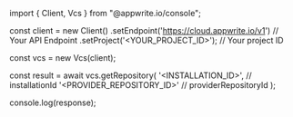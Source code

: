 import { Client, Vcs } from "@appwrite.io/console";

const client = new Client()
    .setEndpoint('https://cloud.appwrite.io/v1') // Your API Endpoint
    .setProject('&lt;YOUR_PROJECT_ID&gt;'); // Your project ID

const vcs = new Vcs(client);

const result = await vcs.getRepository(
    '<INSTALLATION_ID>', // installationId
    '<PROVIDER_REPOSITORY_ID>' // providerRepositoryId
);

console.log(response);
